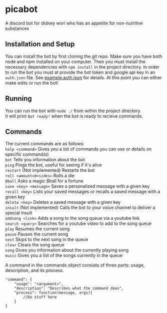 # picabot
A discord bot for didney worl who has an appetite for non-nutritive substances

## Installation and Setup
You can install the bot by first cloning the git repo. Make sure you have both node and npm installed on your computer. Then you must install the necessary dependencies with `npm install` in the project directory. In order to run the bot you must at provide the bot token and google api key in an `auth.json` file. See [example.auth.json](https://github.com/aaronshappell/picabot/blob/master/example.auth.json) for details. At this point you can either make edits or run the bot!

## Running
You can run the bot with `node ./` from within the project directory.  
It will print `Bot ready!` when the bot is ready to recieve commands.

## Commands
The current commands are as follows:  
`help <command>` Gives you a list of commands you can use or details on specific command(s)  
`bot` Tells you information about the bot  
`ping` Pings the bot, useful for seeing if it's alive  
`restart` (Not implemented) Restarts the bot  
`roll <amount>d<sides>` Rolls a die  
`8ball` Asks a magic 8ball for a fortune  
`save <key> <message>` Saves a personalized message with a given key  
`recall <key>` Lists your saved messages or recalls a saved message with a given key  
`delete <key>` Deletes a saved message with a given key  
`insult` (Not implemented) Calls the bot to your voice channel to deliver a special insult  
`addsong <link>` Adds a song to the song queue via a youtube link  
`search <query>` Searches for a youtube video to add to the song queue  
`play` Resumes the current song  
`pause` Pauses the current song  
`next` Skips to the next song in the queue  
`clear` Clears the song queue  
`song` Gives you information about the currently playing song  
`music` Gives you a list of the songs currently in the queue

A command in the commands object consists of three parts: usage, description, and its process.
```
"command": {
    "usage": "<argument>",
    "description": "Describes what the command does",
    "process": function(message, args){
        //Do stuff here
    }
}
```
